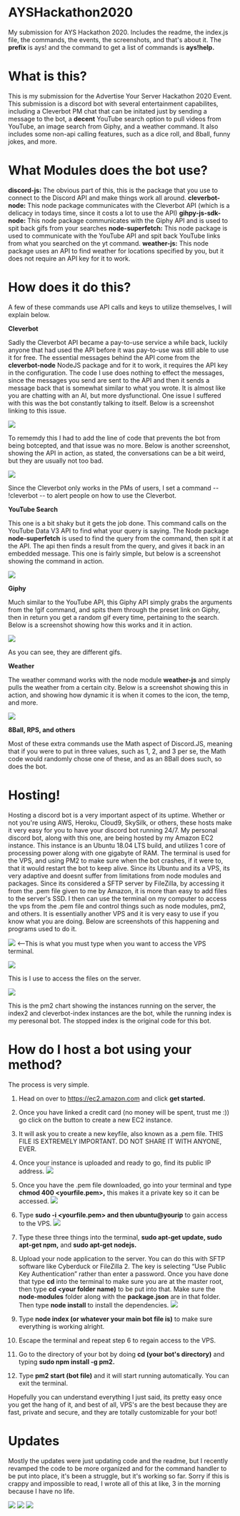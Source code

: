# AYSHackathon2020
My submission for AYS Hackathon 2020. Includes the readme, the index.js file, the commands, the events, the screenshots, and that's about it. The **prefix** is ays! and the command to get a list of commands is **ays!help.**

# What is this?
This is my submission for the Advertise Your Server Hackathon 2020 Event. This submission is a discord bot with several entertainment capabilites, including a Cleverbot PM chat that can be initated just by sending a message to the bot, a **decent** YouTube search option to pull videos from YouTube, an image search from Giphy, and a weather command. It also includes some non-api calling features, such as a dice roll, and 8ball, funny jokes, and more.

# What Modules does the bot use?
**discord-js:** The obvious part of this, this is the package that you use to connect to the Discord API and make things work all around.
**cleverbot-node:** This node package communicates with the Cleverbot API (which is a delicacy in todays time, since it costs a lot to use the API)
**gihpy-js-sdk-node:** This node package communicates with the Giphy API and is used to spit back gifs from your searches
**node-superfetch:** This node package is used to communicate with the YouTube API and spit back YouTube links from what you searched on the yt command.
**weather-js:** This node package uses an API to find weather for locations specified by you, but it does not require an API key for it to work.

# How does it do this?
A few of these commands use API calls and keys to utilize themselves, I will explain below.

**Cleverbot**

Sadly the Cleverbot API became a pay-to-use service a while back, luckily anyone that had used the API before it was pay-to-use was still able to use it for free. The essential messages behind the API come from the **cleverbot-node** NodeJS package and for it to work, it requires the API key in the configuration. The code I use does nothing to effect the messages, since the messages you send are sent to the API and then it sends a message back that is somewhat similar to what you wrote. It is almost like you are chatting with an AI, but more dysfunctional. One issue I suffered with this was the bot constantly talking to itself. Below is a screenshot linking to this issue.

![](https://github.com/CrossFIRE121/AYSHackathon2020/blob/master/Screen%20Shot%202020-07-21%20at%2011.35.12%20PM.png)

To rememdy this I had to add the line of code that prevents the bot from being botcepted, and that issue was no more. Below is another screenshot, showing the API in action, as stated, the conversations can be a bit weird, but they are usually not too bad.

![](https://github.com/CrossFIRE121/AYSHackathon2020/blob/master/screencap2.png)

Since the Cleverbot only works in the PMs of users, I set a command -- !cleverbot -- to alert people on how to use the Cleverbot.

**YouTube Search**

This one is a bit shaky but it gets the job done. This command calls on the YouTube Data V3 API to find what your query is saying. The Node package **node-superfetch** is used to find the query from the command, then spit it at the API. The api then finds a result from the query, and gives it back in an embedded message. This one is fairly simple, but below is a screenshot showing the command in action.

![](https://github.com/CrossFIRE121/AYSHackathon2020/blob/master/screencap3.png)

**Giphy**

Much similar to the YouTube API, this Giphy API simply grabs the arguments from the !gif command, and spits them through the preset link on Giphy, then in return you get a random gif every time, pertaining to the search. Below is a screenshot showing how this works and it in action.

![](https://github.com/CrossFIRE121/AYSHackathon2020/blob/master/screencap4.png)

As you can see, they are different gifs.

**Weather** 

The weather command works with the node module **weather-js** and simply pulls the weather from a certain city. Below is a screenshot showing this in action, and showing how dynamic it is when it comes to the icon, the temp, and more.

![](https://github.com/CrossFIRE121/AYSHackathon2020/blob/master/screencap5.png)

**8Ball, RPS, and others**

Most of these extra commands use the Math aspect of Discord.JS, meaning that if you were to put in three values, such as 1, 2, and 3 per se, the Math code would randomly chose one of these, and as an 8Ball does such, so does the bot.

# Hosting!
Hosting a discord bot is a very important aspect of its uptime. Whether or not you're using AWS, Heroku, Cloud9, SkySilk, or others, these hosts make it very easy for you to have your discord bot running 24/7. My personal discord bot, along with this one, are being hosted by my Amazon EC2 instance. This instance is an Ubuntu 18.04 LTS build, and utilizes 1 core of processing power along with one gigabyte of RAM. The terminal is used for the VPS, and using PM2 to make sure when the bot crashes, if it were to, that it would restart the bot to keep alive. Since its Ubuntu and its a VPS, its very adaptive and doesnt suffer from limitations from node modules and packages. Since its considered a SFTP server by FileZilla, by accessing it from the .pem file given to me by Amazon, it is more than easy to add files to the server's SSD. I then can use the terminal on my computer to access the vps from the .pem file and control things such as node modules, pm2, and others. It is essentially another VPS and it is very easy to use if you know what you are doing. Below are screenshots of this happening and programs used to do it.

![](https://github.com/CrossFIRE121/AYSHackathon2020/blob/master/screencap6.png) <--This is what you must type when you want to access the VPS terminal.


![](https://github.com/CrossFIRE121/AYSHackathon2020/blob/master/%5Cscreencap7.png)                     

This is I use to access the files on the server.

![](https://github.com/CrossFIRE121/AYSHackathon2020/blob/master/screencap8.png)

This is the pm2 chart showing the instances running on the server, the index2 and cleverbot-index instances are the bot, while the running index is my peresonal bot. The stopped index is the original code for this bot.

# How do I host a bot using your method?
The process is very simple. 
1. Head on over to https://ec2.amazon.com and click **get started.**
2. Once you have linked a credit card (no money will be spent, trust me :)) go click on the button to create a new EC2 instance.
3. It will ask you to create a new keyfile, also known as a .pem file. THIS FILE IS EXTREMELY IMPORTANT. DO NOT SHARE IT WITH ANYONE, EVER.

4. Once your instance is uploaded and ready to go, find its public IP address.
![](https://github.com/CrossFIRE121/AYSHackathon2020/blob/master/awsscreencap.png)

5. Once you have the .pem file downloaded, go into your terminal and type **chmod 400 <yourfile.pem>,** this makes it a private key so it can be accessed.
![](https://github.com/CrossFIRE121/AYSHackathon2020/blob/master/awsscreencap2.png)

6. Type **sudo -i <yourfile.pem> and then ubuntu@yourip** to gain access to the VPS.
![](https://github.com/CrossFIRE121/AYSHackathon2020/blob/master/awsscreencap3.png)

7. Type these three things into the terminal, **sudo apt-get update, sudo apt-get npm,** and **sudo apt-get nodejs.**

8. Upload your node application to the server. You can do this with SFTP software like Cyberduck or FileZilla 2. The key is selecting “Use Public Key  Authentication” rather than enter a password. Once you have done that type **cd** into the terminal to make sure you are at the master root, then type **cd <your folder name)** to be put into that. Make sure the **node-modules** folder along with the **package.json** are in that folder. Then type **node install** to install the dependencies.
![](https://github.com/CrossFIRE121/AYSHackathon2020/blob/master/awsscreencap4.png)

9. Type **node index (or whatever your main bot file is)** to make sure everything is working alright.

10. Escape the terminal and repeat step 6 to regain access to the VPS.

11. Go to the directory of your bot by doing **cd (your bot's directory)** and typing **sudo npm install -g pm2.**

12. Type **pm2 start (bot file)** and it will start running automatically. You can exit the terminal.

Hopefully you can understand everything I just said, its pretty easy once you get the hang of it, and best of all, VPS's are the best because they are fast, private and secure, and they are totally customizable for your bot!


# Updates
Mostly the updates were just updating code and the readme, but I recently revamped the code to be more organized and for the command handler to be put into place, it's been a struggle, but it's working so far. Sorry if this is crappy and impossible to read, I wrote all of this at like, 3 in the morning because I have no life.


![](https://img.shields.io/apm/l/vim-mode)
![](https://img.shields.io/badge/build-passing-green)
![](https://img.shields.io/badge/version-2.0.0-blue)

